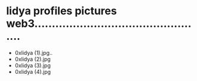 # lidya profiles pictures web3.................................................
- 0xlidya (1).jpg..
- 0xlidya (2).jpg
- 0xlidya (3).jpg
- 0xlidya (4).jpg
